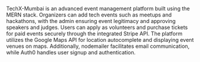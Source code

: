 TechX-Mumbai is an advanced event management platform built using the MERN stack. Organizers can add tech events such as meetups and hackathons, with the admin ensuring event legitimacy and approving speakers and judges. Users can apply as volunteers and purchase tickets for paid events securely through the integrated Stripe API. The platform utilizes the Google Maps API for location autocomplete and displaying event venues on maps. Additionally, nodemailer facilitates email communication, while Auth0 handles user signup and authentication.
